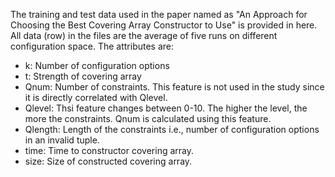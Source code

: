 The training and test data used in the paper named as "An Approach for Choosing the Best
Covering Array Constructor to Use" is provided in here. All data (row) in the files are the average of five runs on different configuration space. The attributes are:

* k: Number of configuration options   
* t: Strength of covering array   
* Qnum: Number of constraints. This feature is not used in the study since it is directly correlated with Qlevel.     
* Qlevel: Thsi feature changes between 0-10. The higher the level, the more the constraints. Qnum is calculated using this feature.  
* Qlength: Length of the constraints i.e., number of configuration options in an invalid tuple.   
* time: Time to constructor covering array.   
* size: Size of constructed covering array.   
